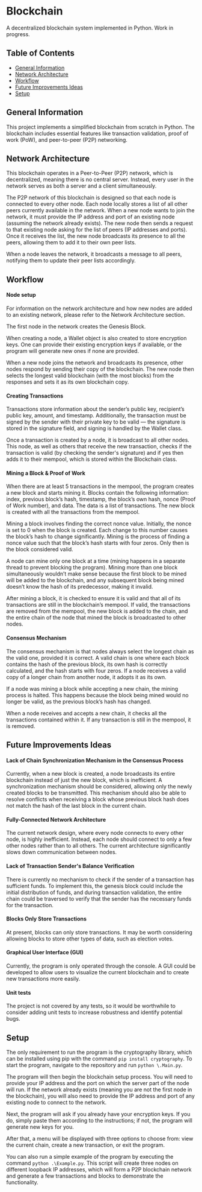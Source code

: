 # Blockchain
A decentralized blockchain system implemented in Python.
Work in progress.

## Table of Contents
* [General Information](#general-information)
* [Network Architecture](#network-architecture)
* [Workflow](#workflow)
* [Future Improvements Ideas](#future-improvements-ideas)
* [Setup](#setup)

## General Information
This project implements a simplified blockchain from scratch in Python. The blockchain includes essential features like transaction validation, proof of work (PoW), and peer-to-peer (P2P) networking. 

## Network Architecture
This blockchain operates in a Peer-to-Peer (P2P) network, which is decentralized, meaning there is no central server. Instead, every user in the network serves as both a server and a client simultaneously.

The P2P network of this blockchain is designed so that each node is connected to every other node. Each node locally stores a list of all other peers currently available in the network. When a new node wants to join the network, it must provide the IP address and port of an existing node (assuming the network already exists). The new node then sends a request to that existing node asking for the list of peers (IP addresses and ports). Once it receives the list, the new node broadcasts its presence to all the peers, allowing them to add it to their own peer lists.

When a node leaves the network, it broadcasts a message to all peers, notifying them to update their peer lists accordingly.

## Workflow
#### Node setup
For information on the network architecture and how new nodes are added to an existing network, please refer to the Network Architecture section.

The first node in the network creates the Genesis Block.

When creating a node, a Wallet object is also created to store encryption keys. One can provide their existing encryption keys if available, or the program will generate new ones if none are provided.

When a new node joins the network and broadcasts its presence, other nodes respond by sending their copy of the blockchain. The new node then selects the longest valid blockchain (with the most blocks) from the responses and sets it as its own blockchain copy.

#### Creating Transactions
Transactions store information about the sender’s public key, recipient’s public key, amount, and timestamp. Additionally, the transaction must be signed by the sender with their private key to be valid — the signature is stored in the signature field, and signing is handled by the Wallet class.

Once a transaction is created by a node, it is broadcast to all other nodes. This node, as well as others that receive the new transaction, checks if the transaction is valid (by checking the sender's signature) and if yes then adds it to their mempool, which is stored within the Blockchain class.

#### Mining a Block & Proof of Work
When there are at least 5 transactions in the mempool, the program creates a new block and starts mining it. Blocks contain the following information: index, previous block’s hash, timestamp, the block’s own hash, nonce (Proof of Work number), and data. The data is a list of transactions. The new block is created with all the transactions from the mempool.

Mining a block involves finding the correct nonce value. Initially, the nonce is set to 0 when the block is created. Each change to this number causes the block’s hash to change significantly. Mining is the process of finding a nonce value such that the block’s hash starts with four zeros. Only then is the block considered valid.

A node can mine only one block at a time (mining happens in a separate thread to prevent blocking the program). Mining more than one block simultaneously wouldn’t make sense because the first block to be mined will be added to the blockchain, and any subsequent block being mined doesn’t know the hash of its predecessor, making it invalid.

After mining a block, it is checked to ensure it is valid and that all of its transactions are still in the blockchain’s mempool. If valid, the transactions are removed from the mempool, the new block is added to the chain, and the entire chain of the node that mined the block is broadcasted to other nodes.

#### Consensus Mechanism
The consensus mechanism is that nodes always select the longest chain as the valid one, provided it is correct. A valid chain is one where each block contains the hash of the previous block, its own hash is correctly calculated, and the hash starts with four zeros. If a node receives a valid copy of a longer chain from another node, it adopts it as its own.

If a node was mining a block while accepting a new chain, the mining process is halted. This happens because the block being mined would no longer be valid, as the previous block’s hash has changed.

When a node receives and accepts a new chain, it checks all the transactions contained within it. If any transaction is still in the mempool, it is removed.

## Future Improvements Ideas
#### Lack of Chain Synchronization Mechanism in the Consensus Process
Currently, when a new block is created, a node broadcasts its entire blockchain instead of just the new block, which is inefficient. A synchronization mechanism should be considered, allowing only the newly created blocks to be transmitted. This mechanism should also be able to resolve conflicts when receiving a block whose previous block hash does not match the hash of the last block in the current chain.

#### Fully-Connected Network Architecture
The current network design, where every node connects to every other node, is highly inefficient. Instead, each node should connect to only a few other nodes rather than to all others. The current architecture significantly slows down communication between nodes.

#### Lack of Transaction Sender's Balance Verification
There is currently no mechanism to check if the sender of a transaction has sufficient funds. To implement this, the genesis block could include the initial distribution of funds, and during transaction validation, the entire chain could be traversed to verify that the sender has the necessary funds for the transaction.

#### Blocks Only Store Transactions
At present, blocks can only store transactions. It may be worth considering allowing blocks to store other types of data, such as election votes.

#### Graphical User Interface (GUI)
Currently, the program is only operated through the console. A GUI could be developed to allow users to visualize the current blockchain and to create new transactions more easily.

#### Unit tests
The project is not covered by any tests, so it would be worthwhile to consider adding unit tests to increase robustness and identify potential bugs.

## Setup
The only requirement to run the program is the cryptography library, which can be installed using pip with the command `pip install cryptography`.
To start the program, navigate to the repository and run `python \.Main.py`. 

The program will then begin the blockchain setup process. You will need to provide your IP address and the port on which the server part of the node will run. If the network already exists (meaning you are not the first node in the blockchain), you will also need to provide the IP address and port of any existing node to connect to the network.

Next, the program will ask if you already have your encryption keys. If you do, simply paste them according to the instructions; if not, the program will generate new keys for you.

After that, a menu will be displayed with three options to choose from: view the current chain, create a new transaction, or exit the program.


You can also run a simple example of the program by executing the command `python .\Example.py`. This script will create three nodes on different loopback IP addresses, which will form a P2P blockchain network and generate a few transactions and blocks to demonstrate the functionality.